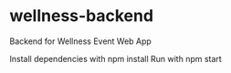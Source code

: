 # wellness-backend
Backend for Wellness Event Web App 

Install dependencies with npm install
Run with npm start

